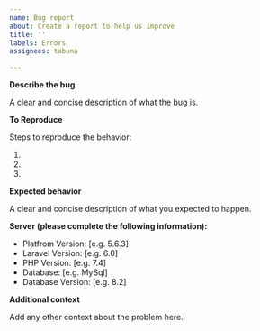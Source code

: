 ```yaml
---
name: Bug report
about: Create a report to help us improve
title: ''
labels: Errors
assignees: tabuna

---
```


**Describe the bug**

A clear and concise description of what the bug is.

**To Reproduce**

Steps to reproduce the behavior:

1.
1.
1.

**Expected behavior**

A clear and concise description of what you expected to happen.


**Server (please complete the following information):**

- Platfrom Version: [e.g. 5.6.3]
- Laravel Version: [e.g. 6.0]
- PHP Version:  [e.g. 7.4]
- Database:  [e.g. MySql]
- Database Version:  [e.g. 8.2]


**Additional context**

Add any other context about the problem here.
